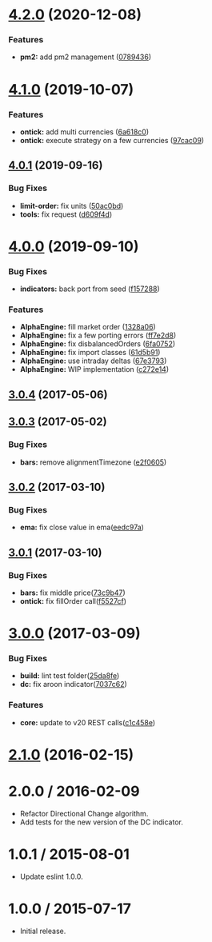 # [4.2.0](https://github.com/albertosantini/argo-trading-plugin-dc/compare/v4.1.0...v4.2.0) (2020-12-08)


### Features

* **pm2:** add pm2 management ([0789436](https://github.com/albertosantini/argo-trading-plugin-dc/commit/07894363a486c913d2f1909fbff1b17630ffdb71))



# [4.1.0](https://github.com/albertosantini/argo-trading-plugin-dc/compare/v4.0.1...v4.1.0) (2019-10-07)


### Features

* **ontick:** add multi currencies ([6a618c0](https://github.com/albertosantini/argo-trading-plugin-dc/commit/6a618c0))
* **ontick:** execute strategy on a few currencies ([97cac09](https://github.com/albertosantini/argo-trading-plugin-dc/commit/97cac09))



## [4.0.1](https://github.com/albertosantini/argo-trading-plugin-dc/compare/v4.0.0...v4.0.1) (2019-09-16)


### Bug Fixes

* **limit-order:** fix units ([50ac0bd](https://github.com/albertosantini/argo-trading-plugin-dc/commit/50ac0bd))
* **tools:** fix request ([d609f4d](https://github.com/albertosantini/argo-trading-plugin-dc/commit/d609f4d))



# [4.0.0](https://github.com/albertosantini/argo-trading-plugin-dc/compare/v3.0.4...v4.0.0) (2019-09-10)


### Bug Fixes

* **indicators:** back port from seed ([f157288](https://github.com/albertosantini/argo-trading-plugin-dc/commit/f157288))


### Features

* **AlphaEngine:** fill market order ([1328a06](https://github.com/albertosantini/argo-trading-plugin-dc/commit/1328a06))
* **AlphaEngine:** fix a few porting errors ([ff7e2d8](https://github.com/albertosantini/argo-trading-plugin-dc/commit/ff7e2d8))
* **AlphaEngine:** fix disbalancedOrders ([6fa0752](https://github.com/albertosantini/argo-trading-plugin-dc/commit/6fa0752))
* **AlphaEngine:** fix import classes ([61d5b91](https://github.com/albertosantini/argo-trading-plugin-dc/commit/61d5b91))
* **AlphaEngine:** use intraday deltas ([67e3793](https://github.com/albertosantini/argo-trading-plugin-dc/commit/67e3793))
* **AlphaEngine:** WIP implementation ([c272e14](https://github.com/albertosantini/argo-trading-plugin-dc/commit/c272e14))



<a name="3.0.4"></a>
## [3.0.4](https://github.com/albertosantini/argo-trading-plugin-dc/compare/v3.0.3...v3.0.4) (2017-05-06)



<a name="3.0.3"></a>
## [3.0.3](https://github.com/albertosantini/argo-trading-plugin-dc/compare/v3.0.2...v3.0.3) (2017-05-02)


### Bug Fixes

* **bars:** remove alignmentTimezone ([e2f0605](https://github.com/albertosantini/argo-trading-plugin-dc/commit/e2f0605))



<a name="3.0.2"></a>
## [3.0.2](https://github.com/albertosantini/argo-trading-plugin-dc/compare/v3.0.1...v3.0.2) (2017-03-10)


### Bug Fixes

* **ema:** fix close value in ema([eedc97a](https://github.com/albertosantini/argo-trading-plugin-dc/commit/eedc97a))



<a name="3.0.1"></a>
## [3.0.1](https://github.com/albertosantini/argo-trading-plugin-dc/compare/v3.0.0...v3.0.1) (2017-03-10)


### Bug Fixes

* **bars:** fix middle price([73c9b47](https://github.com/albertosantini/argo-trading-plugin-dc/commit/73c9b47))
* **ontick:** fix fillOrder call([f5527cf](https://github.com/albertosantini/argo-trading-plugin-dc/commit/f5527cf))



<a name="3.0.0"></a>
# [3.0.0](https://github.com/albertosantini/argo-trading-plugin-dc/compare/v2.1.0...v3.0.0) (2017-03-09)


### Bug Fixes

* **build:** lint test folder([25da8fe](https://github.com/albertosantini/argo-trading-plugin-dc/commit/25da8fe))
* **dc:** fix aroon indicator([7037c62](https://github.com/albertosantini/argo-trading-plugin-dc/commit/7037c62))


### Features

* **core:** update to v20 REST calls([c1c458e](https://github.com/albertosantini/argo-trading-plugin-dc/commit/c1c458e))



<a name="2.1.0"></a>
# [2.1.0](https://github.com/albertosantini/argo-trading-plugin-dc/compare/v2.0.0...v2.1.0) (2016-02-15)




2.0.0 / 2016-02-09
==================

* Refactor Directional Change algorithm.
* Add tests for the new version of the DC indicator.

1.0.1 / 2015-08-01
==================

* Update eslint 1.0.0.

1.0.0 / 2015-07-17
==================

* Initial release.
